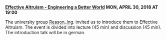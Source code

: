 **[Effective Altruism - Engineering a Better World](https://www.facebook.com/events/375114162978914/) 
MON, APRIL 30, 2018 AT 19:00**

The university group [Reason_Ing](https://www.facebook.com/reasoningstuttgart/?hc_ref=ARS0FG_0yK4HSz0J8eoT7sYtQNUIwJaItMA_CxEQaW2WVKR9v-7xYGzkALHml_Zx4lc). invited us to introduce them to Effective Altruism. The event is divided into lecture (45 min) and discussion (45 min). The introduction talk will be in german.
